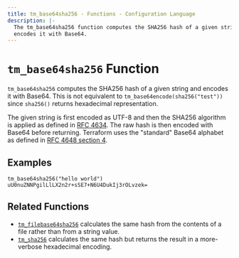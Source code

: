 ```yaml
---
title: tm_base64sha256 - Functions - Configuration Language
description: |-
  The tm_base64sha256 function computes the SHA256 hash of a given string and
  encodes it with Base64.
---
```


# `tm_base64sha256` Function

`tm_base64sha256` computes the SHA256 hash of a given string and encodes it with
Base64. This is not equivalent to `tm_base64encode(sha256("test"))` since `sha256()`
returns hexadecimal representation.

The given string is first encoded as UTF-8 and then the SHA256 algorithm is applied
as defined in [RFC 4634](https://tools.ietf.org/html/rfc4634). The raw hash is
then encoded with Base64 before returning. Terraform uses the "standard" Base64
alphabet as defined in [RFC 4648 section 4](https://tools.ietf.org/html/rfc4648#section-4).

## Examples

```
tm_base64sha256("hello world")
uU0nuZNNPgilLlLX2n2r+sSE7+N6U4DukIj3rOLvzek=
```

## Related Functions

* [`tm_filebase64sha256`](./tm_filebase64sha256.md) calculates the same hash from
  the contents of a file rather than from a string value.
* [`tm_sha256`](./tm_sha256.md) calculates the same hash but returns the result
  in a more-verbose hexadecimal encoding.
